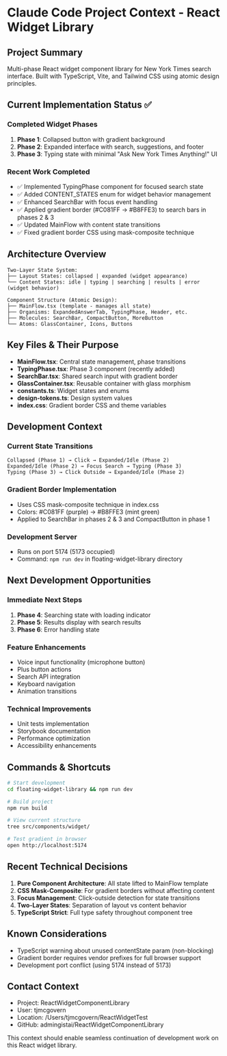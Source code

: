 # Claude Code Project Context - React Widget Library

## Project Summary
Multi-phase React widget component library for New York Times search interface. Built with TypeScript, Vite, and Tailwind CSS using atomic design principles.

## Current Implementation Status ✅

### Completed Widget Phases
1. **Phase 1**: Collapsed button with gradient background
2. **Phase 2**: Expanded interface with search, suggestions, and footer
3. **Phase 3**: Typing state with minimal "Ask New York Times Anything!" UI

### Recent Work Completed
- ✅ Implemented TypingPhase component for focused search state
- ✅ Added CONTENT_STATES enum for widget behavior management
- ✅ Enhanced SearchBar with focus event handling
- ✅ Applied gradient border (#C081FF → #B8FFE3) to search bars in phases 2 & 3
- ✅ Updated MainFlow with content state transitions
- ✅ Fixed gradient border CSS using mask-composite technique

## Architecture Overview

```
Two-Layer State System:
├── Layout States: collapsed | expanded (widget appearance)
└── Content States: idle | typing | searching | results | error (widget behavior)

Component Structure (Atomic Design):
├── MainFlow.tsx (template - manages all state)
├── Organisms: ExpandedAnswerTab, TypingPhase, Header, etc.
├── Molecules: SearchBar, CompactButton, MoreButton
└── Atoms: GlassContainer, Icons, Buttons
```

## Key Files & Their Purpose

- **MainFlow.tsx**: Central state management, phase transitions
- **TypingPhase.tsx**: Phase 3 component (recently added)
- **SearchBar.tsx**: Shared search input with gradient border
- **GlassContainer.tsx**: Reusable container with glass morphism
- **constants.ts**: Widget states and enums
- **design-tokens.ts**: Design system values
- **index.css**: Gradient border CSS and theme variables

## Development Context

### Current State Transitions
```
Collapsed (Phase 1) → Click → Expanded/Idle (Phase 2)
Expanded/Idle (Phase 2) → Focus Search → Typing (Phase 3)
Typing (Phase 3) → Click Outside → Expanded/Idle (Phase 2)
```

### Gradient Border Implementation
- Uses CSS mask-composite technique in index.css
- Colors: #C081FF (purple) → #B8FFE3 (mint green)
- Applied to SearchBar in phases 2 & 3 and CompactButton in phase 1

### Development Server
- Runs on port 5174 (5173 occupied)
- Command: `npm run dev` in floating-widget-library directory

## Next Development Opportunities

### Immediate Next Steps
1. **Phase 4**: Searching state with loading indicator
2. **Phase 5**: Results display with search results
3. **Phase 6**: Error handling state

### Feature Enhancements
- Voice input functionality (microphone button)
- Plus button actions
- Search API integration
- Keyboard navigation
- Animation transitions

### Technical Improvements
- Unit tests implementation
- Storybook documentation
- Performance optimization
- Accessibility enhancements

## Commands & Shortcuts

```bash
# Start development
cd floating-widget-library && npm run dev

# Build project
npm run build

# View current structure
tree src/components/widget/

# Test gradient in browser
open http://localhost:5174
```

## Recent Technical Decisions

1. **Pure Component Architecture**: All state lifted to MainFlow template
2. **CSS Mask-Composite**: For gradient borders without affecting content
3. **Focus Management**: Click-outside detection for state transitions
4. **Two-Layer States**: Separation of layout vs content behavior
5. **TypeScript Strict**: Full type safety throughout component tree

## Known Considerations
- TypeScript warning about unused contentState param (non-blocking)
- Gradient border requires vendor prefixes for full browser support
- Development port conflict (using 5174 instead of 5173)

## Contact Context
- Project: ReactWidgetComponentLibrary
- User: tjmcgovern
- Location: /Users/tjmcgovern/ReactWidgetTest
- GitHub: admingistai/ReactWidgetComponentLibrary

This context should enable seamless continuation of development work on this React widget library.